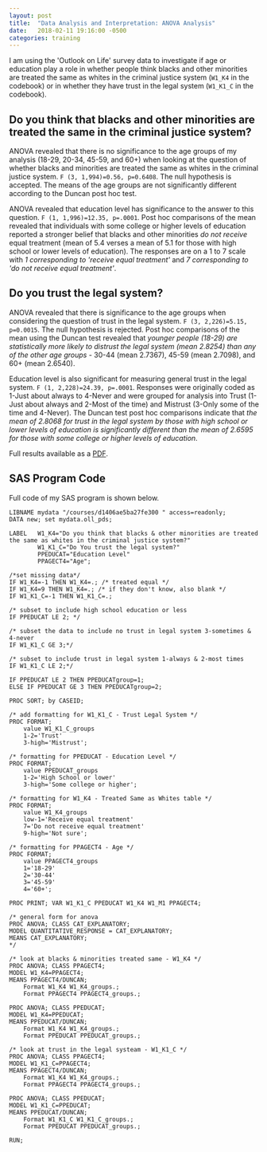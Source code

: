```yaml
---
layout: post
title:  "Data Analysis and Interpretation: ANOVA Analysis"
date:   2018-02-11 19:16:00 -0500
categories: training
---
```


I am using the 'Outlook on Life' survey data to investigate if age or education play a role in whether people think blacks and other minorities are treated the same as whites in the criminal justice system (`W1_K4` in the codebook) or in whether they have trust in the legal system (`W1_K1_C` in the codebook).

## Do you think that blacks and other minorities are treated the same in the criminal justice system?

ANOVA revealed that there is no significance to the age groups of my analysis (18-29, 20-34, 45-59, and 60+) when looking at the question of whether blacks and minorities are treated the same as whites in the criminal justice system. `F (3, 1,994)=0.56, p=0.6408`. The null hypothesis is accepted. The means of the age groups are not significantly different according to the Duncan post hoc test.

ANOVA revealed that education level has significance to the answer to this question. `F (1, 1,996)=12.35, p=.0001`. Post hoc comparisons of the mean revealed that individuals with some college or higher levels of education reported a stronger belief that blacks and other minorities _do not receive_ equal treatment (mean of 5.4 verses a mean of 5.1 for those with high school or lower levels of education). The responses are on a 1 to 7 scale with _1 corresponding to 'receive equal treatment'_ and _7 corresponding to 'do not receive equal treatment'_.


## Do you trust the legal system?

ANOVA revealed that there is significance to the age groups when considering the question of trust in the legal system. `F (3, 2,226)=5.15, p=0.0015`. The null hypothesis is rejected. Post hoc comparisons of the mean using the Duncan test revealed that _younger people (18-29) are statistically more likely to distrust the legal system (mean 2.8254) than any of the other age groups_ - 30-44 (mean 2.7367), 45-59 (mean 2.7098), and 60+ (mean 2.6540).

Education level is also significant for measuring general trust in the legal system. `F (1, 2,228)=24.39, p=.0001`. Responses were originally coded as 1-Just about always to 4-Never and were grouped for analysis into Trust (1-Just about always and 2-Most of the time) and Mistrust (3-Only some of the time and 4-Never). The Duncan test post hoc comparisons indicate that _the mean of 2.8068 for trust in the legal system by those with high school or lower levels of education is significantly different than the mean of 2.6595 for those with some college or higher levels of education_.

Full results available as a [PDF](/files/Week_1_ANOVA_Results.pdf).

## SAS Program Code

Full code of my SAS program is shown below.

``` SAS
LIBNAME mydata "/courses/d1406ae5ba27fe300 " access=readonly;
DATA new; set mydata.oll_pds;

LABEL   W1_K4="Do you think that blacks & other minorities are treated the same as whites in the criminal justice system?"
        W1_K1_C="Do You trust the legal system?"
        PPEDUCAT="Education Level"
        PPAGECT4="Age";

/*set missing data*/
IF W1_K4=-1 THEN W1_K4=.; /* treated equal */
IF W1_K4=9 THEN W1_K4=.; /* if they don't know, also blank */
IF W1_K1_C=-1 THEN W1_K1_C=.;

/* subset to include high school education or less
IF PPEDUCAT LE 2; */

/* subset the data to include no trust in legal system 3-sometimes & 4-never
IF W1_K1_C GE 3;*/

/* subset to include trust in legal system 1-always & 2-most times 
IF W1_K1_C LE 2;*/

IF PPEDUCAT LE 2 THEN PPEDUCATgroup=1;
ELSE IF PPEDUCAT GE 3 THEN PPEDUCATgroup=2;
 
PROC SORT; by CASEID;

/* add formatting for W1_K1_C - Trust Legal System */
PROC FORMAT;
    value W1_K1_C_groups
    1-2='Trust'
    3-high='Mistrust';

/* formatting for PPEDUCAT - Education Level */
PROC FORMAT;
    value PPEDUCAT_groups
    1-2='High School or lower'
    3-high='Some college or higher';

/* formatting for W1_K4 - Treated Same as Whites table */
PROC FORMAT;
    value W1_K4_groups
    low-1='Receive equal treatment'
    7='Do not receive equal treatment'
    9-high='Not sure';

/* formatting for PPAGECT4 - Age */
PROC FORMAT;
    value PPAGECT4_groups
    1='18-29'
    2='30-44'
    3='45-59'
    4='60+';

PROC PRINT; VAR W1_K1_C PPEDUCAT W1_K4 W1_M1 PPAGECT4;

/* general form for anova
PROC ANOVA; CLASS CAT_EXPLANATORY;
MODEL QUANTITATIVE_RESPONSE = CAT_EXPLANATORY;
MEANS CAT_EXPLANATORY;
*/

/* look at blacks & minorities treated same - W1_K4 */
PROC ANOVA; CLASS PPAGECT4;
MODEL W1_K4=PPAGECT4;
MEANS PPAGECT4/DUNCAN;
    Format W1_K4 W1_K4_groups.;
    Format PPAGECT4 PPAGECT4_groups.;

PROC ANOVA; CLASS PPEDUCAT;
MODEL W1_K4=PPEDUCAT;
MEANS PPEDUCAT/DUNCAN;
    Format W1_K4 W1_K4_groups.;
    Format PPEDUCAT PPEDUCAT_groups.;

/* look at trust in the legal systeam - W1_K1_C */
PROC ANOVA; CLASS PPAGECT4;
MODEL W1_K1_C=PPAGECT4;
MEANS PPAGECT4/DUNCAN;
    Format W1_K4 W1_K4_groups.;
    Format PPAGECT4 PPAGECT4_groups.;

PROC ANOVA; CLASS PPEDUCAT;
MODEL W1_K1_C=PPEDUCAT;
MEANS PPEDUCAT/DUNCAN;
    Format W1_K1_C W1_K1_C_groups.;
    Format PPEDUCAT PPEDUCAT_groups.;

RUN;
```